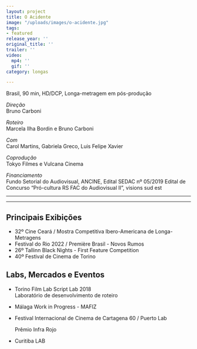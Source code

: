 ```yaml
---
layout: project
title: O Acidente
image: "/uploads/images/o-acidente.jpg"
tags:
- featured
release_year: ''
original_title: ''
trailer: ''
video:
  mp4: ''
  gif: ''
category: longas

---
```

Brasil, 90 min, HD/DCP, Longa-metragem em pós-produção

_Direção_  
Bruno Carboni

_Roteiro_  
Marcela Ilha Bordin e Bruno Carboni

_Com_  
Carol Martins, Gabriela Greco, Luis Felipe Xavier

_Coprodução_  
Tokyo Filmes e Vulcana Cinema

_Financiamento_  
Fundo Setorial do Audiovisual, ANCINE, Edital SEDAC nº 05/2019 Edital de Concurso “Pró-cultura RS FAC do Audiovisual II”, visions sud est

***

***

## Principais Exibições

* 32º Cine Ceará / Mostra Competitiva Ibero-Americana de Longa-Metragens
* Festival do Rio 2022 / Première Brasil - Novos Rumos
* 26º Tallinn Black Nights - First Feature Competition
* 40º Festival de Cinema de Torino

## Labs, Mercados e Eventos

* Torino Film Lab Script Lab 2018  
  Laboratório de desenvolvimento de roteiro
* Málaga Work in Progress - MAFIZ
* Festival Internacional de Cinema de Cartagena 60 / Puerto Lab

  Prêmio Infra Rojo
* Curitiba LAB